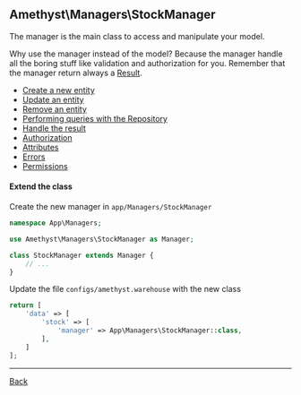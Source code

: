 ## Amethyst\Managers\StockManager

The manager is the main class to access and manipulate your model.

Why use the manager instead of the model? Because the manager handle all the boring stuff like validation and authorization for you.
Remember that the manager return always a [Result](result.md).

* [Create a new entity](create.md)
* [Update an entity](update.md)
* [Remove an entity](remove.md)
* [Performing queries with the Repository](repository.md)
* [Handle the result](result.md)
* [Authorization](authorization.md)
* [Attributes](attributes.md)
* [Errors](errors.md)
* [Permissions](permissions.md)


#### Extend the class

Create the new manager in `app/Managers/StockManager`
```php
namespace App\Managers;

use Amethyst\Managers\StockManager as Manager;

class StockManager extends Manager {
	// ...
}
```
Update the file `configs/amethyst.warehouse` with the new class
```php
return [
    'data' => [
        'stock' => [
            'manager' => App\Managers\StockManager::class,
        ],
    ]
];
```

---
[Back](index.md)